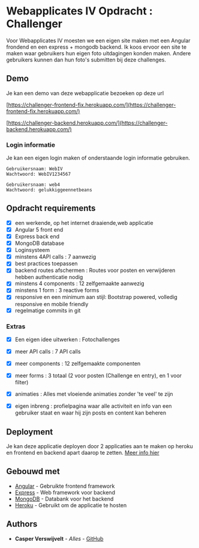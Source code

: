 # Webapplicates IV Opdracht : Challenger

Voor Webapplicates IV moesten we een eigen site maken met een Angular frondend en een express + mongodb backend.
Ik koos ervoor een site te maken waar gebruikers hun eigen foto uitdagingen konden maken. Andere gebruikers kunnen dan hun foto's submitten bij deze challenges. 

## Demo

Je kan een demo van deze webapplicatie bezoeken op deze url

[https://challenger-frontend-fix.herokuapp.com/](https://challenger-frontend-fix.herokuapp.com/)

[https://challenger-backend.herokuapp.com/](https://challenger-backend.herokuapp.com/)


### Login informatie

Je kan een eigen login maken of onderstaande login informatie gebruiken.

```
Gebruikersnaam: WebIV
Wachtwoord: WebIV1234567
```

```
Gebruikersnaam: web4
Wachtwoord: gelukkiggeennetbeans
```

## Opdracht requirements

- [x] een werkende, op het internet draaiende,web applicatie
- [x] Angular 5 front end
- [x] Express back end
- [x] MongoDB database
- [x] Loginsysteem
- [x] minstens 4API calls : 7 aanwezig
- [x] best practices toepassen
- [x] backend routes afschermen : Routes voor posten en verwijderen hebben authenticatie nodig
- [x] minstens 4 components : 12 zelfgemaakte aanwezig
- [x] minstens 1 form : 3 reactive forms
- [x] responsive en een minimum aan stijl: Bootstrap powered, volledig responsive en mobile friendly
- [x] regelmatige commits in git 

### Extras
- [x] Een eigen idee uitwerken : Fotochallenges
- [x] meer API calls : 7 API calls
- [x] meer components : 12 zelfgemaakte componenten
- [x] meer forms : 3 totaal (2 voor posten (Challenge en entry), en 1 voor filter)
- [x] animaties : Alles met vloeiende animaties zonder 'te veel' te zijn
- [x] eigen inbreng : profielpagina waar alle activiteit en info van een gebruiker staat en waar hij zijn posts en content kan beheren


## Deployment

Je kan deze applicatie deployen door 2 applicaties aan te maken op heroku en frontend en backend apart daarop te zetten.
[Meer info hier](https://pieter-hogent.github.io/web4/slides/heroku.pdf)

## Gebouwd met

* [Angular](https://angular.io/) - Gebruikte frontend framework
* [Express](https://expressjs.com/) - Web framework voor backend
* [MongoDB](https://www.mongodb.com/) - Databank voor het backend
* [Heroku](http://heroku.com) - Gebruikt om de applicatie te hosten

## Authors

* **Casper Verswijvelt** - *Alles* - [GitHub](https://github.com/CasperVerswijvelt)



